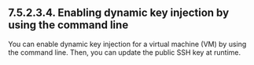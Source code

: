 ## 7.5.2.3.4. Enabling dynamic key injection by using the command line

You can enable dynamic key injection for a virtual machine (VM) by using the command line. Then, you can update the public SSH key at runtime.

<!-- image -->

